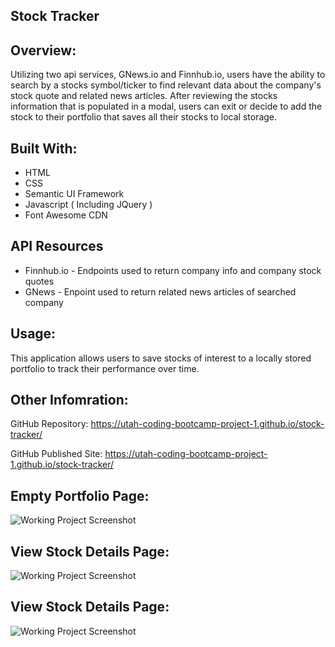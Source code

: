 ## Stock Tracker

## Overview:
Utilizing two api services, GNews.io and Finnhub.io, users have the ability to search by a stocks symbol/ticker to find relevant data about the company's stock quote and related news articles. After reviewing the stocks information that is populated in a modal, users can exit or decide to add the stock to their portfolio that saves all their stocks to local storage. 

## Built With:
* HTML
* CSS
* Semantic UI Framework
* Javascript ( Including JQuery )
* Font Awesome CDN

## API Resources
* Finnhub.io - Endpoints used to return company info and company stock quotes
* GNews - Enpoint used to return related news articles of searched company

## Usage:
This application allows users to save stocks of interest to a locally stored portfolio to track their performance over time.  

## Other Infomration:
GitHub Repository: https://utah-coding-bootcamp-project-1.github.io/stock-tracker/

GitHub Published Site: https://utah-coding-bootcamp-project-1.github.io/stock-tracker/

## Empty Portfolio Page:
![Working Project Screenshot](/empty-portfolio.PNG)

## View Stock Details Page:
![Working Project Screenshot](/stock-quote.PNG)

## View Stock Details Page:
![Working Project Screenshot](/stock-quote.PNG)